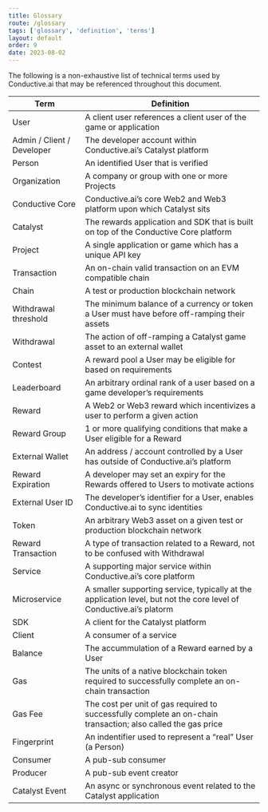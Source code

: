 ```yaml
---
title: Glossary
route: /glossary
tags: ['glossary', 'definition', 'terms']
layout: default
order: 9
date: 2023-08-02
---
```

The following is a non-exhaustive list of technical terms used by Conductive.ai that may be referenced throughout this document.

| Term | Definition |
| --- | --- |
| User | A client user references a client user of the game or application |
| Admin / Client / Developer | The developer account within Conductive.ai’s Catalyst platform |
| Person | An identified User that is verified |
| Organization | A company or group with one or more Projects |
| Conductive Core | Conductive.ai’s core Web2 and Web3 platform upon which Catalyst sits |
| Catalyst | The rewards application and SDK that is built on top of the Conductive Core platform |
| Project | A single application or game which has a unique API key |
| Transaction | An on-chain valid transaction on an EVM compatible chain |
| Chain | A test or production blockchain network |
| Withdrawal threshold | The minimum balance of a currency or token a User must have before off-ramping their assets  |
| Withdrawal | The action of off-ramping a Catalyst game asset to an external wallet |
| Contest | A reward pool a User may be eligible for based on requirements |
| Leaderboard | An arbitrary ordinal rank of a user based on a game developer’s requirements |
| Reward | A Web2 or Web3 reward which incentivizes a user to perform a given action |
| Reward Group | 1 or more qualifying conditions that make a User eligible for a Reward |
| External Wallet | An address / account controlled by a User has outside of Conductive.ai’s platform |
| Reward Expiration | A developer may set an expiry for the Rewards offered to Users to motivate actions |
| External User ID | The developer’s identifier for a User, enables Conductive.ai to sync identities |
| Token | An arbitrary Web3 asset on a given test or production blockchain network |
| Reward Transaction | A type of transaction related to a Reward, not to be confused with Withdrawal |
| Service | A supporting major service within Conductive.ai’s core platform |
| Microservice  | A smaller supporting service, typically at the application level, but not the core level of Conductive.ai’s platorm |
| SDK | A client for the Catalyst platform |
| Client | A consumer of a service |
| Balance | The accummulation of a Reward earned by a User |
| Gas | The units of a native blockchain token required to successfully complete an on-chain transaction |
| Gas Fee | The cost per unit of gas required to successfully complete an on-chain transaction; also called the gas price |
| Fingerprint | An indentifier used to represent a “real” User (a Person) |
| Consumer | A pub-sub consumer |
| Producer | A pub-sub event creator |
| Catalyst Event | An async or synchronous event related to the Catalyst application |